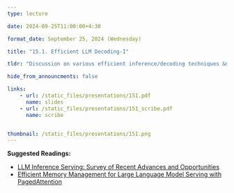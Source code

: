 ```yaml
---
type: lecture

date: 2024-09-25T11:00:00+4:30

format_date: September 25, 2024 (Wednesday)

title: "15.1. Efficient LLM Decoding-I"

tldr: "Discussion on various efficient inference/decoding techniques &ndash; KV caching, paged attention and vLLM."

hide_from_announcments: false

links: 
    - url: /static_files/presentations/151.pdf
      name: slides
    - url: /static_files/presentations/151_scribe.pdf
      name: scribe


thumbnail: /static_files/presentations/151.png
---
```

<!-- Other additional contents using markdown -->
**Suggested Readings:**
- [LLM Inference Serving: Survey of Recent Advances and Opportunities](https://arxiv.org/pdf/2407.12391)
- [Efficient Memory Management for Large Language Model Serving with PagedAttention](https://arxiv.org/pdf/2309.06180)

